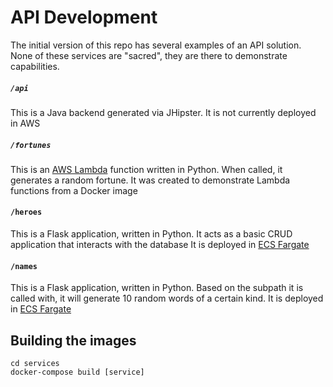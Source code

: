 # API Development

The initial version of this repo has several examples of an API solution.
None of these services are "sacred", they are there to demonstrate capabilities.

##### `/api`

This is a Java backend generated via JHipster. It is not currently deployed in AWS

##### `/fortunes`

This is an [AWS Lambda](https://docs.aws.amazon.com/lambda/latest/dg/lambda-images.html) function written in Python.
When called, it generates a random fortune.
It was created to demonstrate Lambda functions from a Docker image

#### `/heroes`

This is a Flask application, written in Python.
It acts as a basic CRUD application that interacts with the database
It is deployed in [ECS Fargate](https://docs.aws.amazon.com/AmazonECS/latest/userguide/what-is-fargate.html)

#### `/names`

This is a Flask application, written in Python.
Based on the subpath it is called with, it will generate 10 random words of a certain kind.
It is deployed in [ECS Fargate](https://docs.aws.amazon.com/AmazonECS/latest/userguide/what-is-fargate.html)

## Building the images

```
cd services
docker-compose build [service]
```
